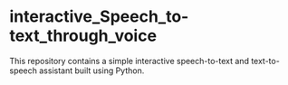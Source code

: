 # interactive_Speech_to-text_through_voice
This repository contains a simple interactive speech-to-text and text-to-speech assistant built using Python. 
